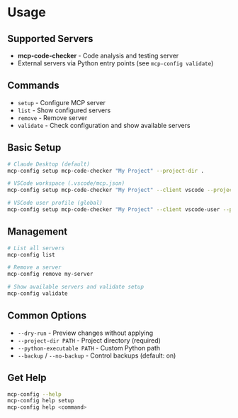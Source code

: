 # Usage

## Supported Servers
- **mcp-code-checker** - Code analysis and testing server
- External servers via Python entry points (see `mcp-config validate`)

## Commands
- `setup` - Configure MCP server
- `list` - Show configured servers  
- `remove` - Remove server
- `validate` - Check configuration and show available servers

## Basic Setup
```bash
# Claude Desktop (default)
mcp-config setup mcp-code-checker "My Project" --project-dir .

# VSCode workspace (.vscode/mcp.json)
mcp-config setup mcp-code-checker "My Project" --client vscode --project-dir .

# VSCode user profile (global)
mcp-config setup mcp-code-checker "My Project" --client vscode-user --project-dir .
```

## Management
```bash
# List all servers
mcp-config list

# Remove a server
mcp-config remove my-server

# Show available servers and validate setup
mcp-config validate
```

## Common Options
- `--dry-run` - Preview changes without applying
- `--project-dir PATH` - Project directory (required)
- `--python-executable PATH` - Custom Python path
- `--backup` / `--no-backup` - Control backups (default: on)

## Get Help
```bash
mcp-config --help
mcp-config help setup
mcp-config help <command>
```

